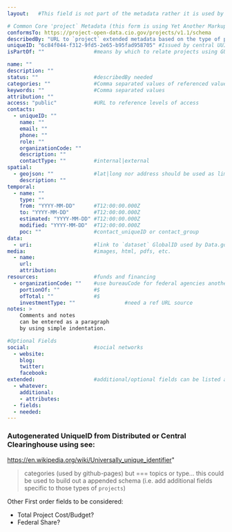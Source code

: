 ```yaml
---
layout:   #This field is not part of the metadata rather it is used by Github Pages

# Common Core 'project` Metadata (this form is using Yet Another Markup Language YAML or .yml which can be easily created as a static file but compiled/aggregated easily into a collection of JSON objects)
conformsTo: https://project-open-data.cio.gov/projects/v1.1/schema
describedBy: "URL to `project` extended metadata based on the type of project it is"
uniqueID: "6c84f044-f312-9fd5-2e65-b95fad958705" #Issued by central UUID server
isPartOf: ""                #means by which to relate projects using GUID

name: ""
description: ""
status: ""                  #describedBy needed
categories: ""              #Comma separated values of referenced value(s)
keywords: ""                #Comma separated values
attribution: ""
access: "public"            #URL to reference levels of access
contacts:
  - uniqueID: ""
    name: ""
    email: ""
    phone: ""
    role: ""
    organizationCode: ""
    description: ""
    contactType: ""         #internal|external
spatial:
  - geojson: ""             #lat|long nor address should be used as limits the functionality to a single point - no project is represented by a point
    description: ""
temporal:
  - name: ""
    type: ""
    from: "YYYY-MM-DD"      #T12:00:00.000Z
    to: "YYYY-MM-DD"        #T12:00:00.000Z
    estimated: "YYYY-MM-DD" #T12:00:00.000Z
    modified: "YYYY-MM-DD"  #T12:00:00.000Z
    poc: ""                 #contact_uniqueID or contact_group
data:
  - uri:                    #link to `dataset` GlobalID used by Data.gov and the Project-Open-Data `Collection` concept
media:                      #images, html, pdfs, etc.  
  - name:
    url:
    attribution:
resources:                  #funds and financing
  - organizationCode: ""    #use bureauCode for federal agencies another registration process for others?
    portionOf: ""           #$
    ofTotal: ""             #$
    investmentType: ""                #need a ref URL source
notes: >
    Comments and notes
    can be entered as a paragraph
    by using simple indentation.  

#Optional Fields
social:                     #social networks
  - website:
    blog:
    twitter:
    facebook:
extended:                   #additional/optional fields can be listed and nested within this structure
  - whatever:
    additional:
    - attributes:
  - fields:
  - needed:
---
```


### Autogenerated UniqueID from Distributed or Central Clearinghouse using see:
https://en.wikipedia.org/wiki/Universally_unique_identifier"

> categories (used by github-pages) but === topics or type... this could be used to build out a appended schema (i.e. add additional fields specific to those types of `projects`)

Other First order fields to be considered:
* Total Project Cost/Budget?
* Federal Share?
